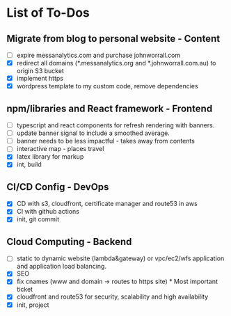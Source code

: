 # List of To-Dos

## Migrate from blog to personal website - Content

* [ ] expire messanalytics.com and purchase johnworrall.com
* [x] redirect all domains (\*.messanalytics.org and \*.johnworrall.com.au) to origin S3 bucket
* [x] implement https
* [x] wordpress template to my custom code, remove dependencies

## npm/libraries and React framework - Frontend

* [ ] typescript and react components for refresh rendering with banners.
* [ ] update banner signal to include a smoothed average.
* [ ] banner needs to be less impactful - takes away from contents
* [ ] interactive map - places travel
* [x] latex library for markup
* [x] int, build

## CI/CD Config - DevOps

* [x] CD with s3, cloudfront, certificate manager and route53 in aws
* [x] CI with github actions
* [x] init, git commit

## Cloud Computing - Backend

* [ ] static to dynamic website (lambda&gateway) or vpc/ec2/wfs application and application load balancing.
* [x] SEO
* [x] fix cnames (www and domain -> routes to https site) \* Most important ticket
* [x] cloudfront and route53 for security, scalability and high availability
* [x] init, project